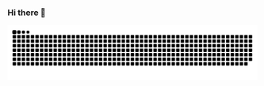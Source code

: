 ### Hi there 👋

<div> 

  ![Snake animation](https://github.com/ellen2121/ellen2121/blob/output/github-contribution-grid-snake.svg)
 
</div>